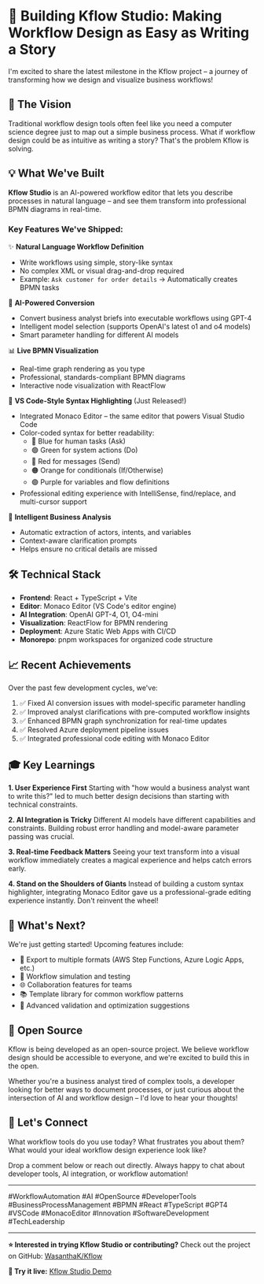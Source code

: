 # 🚀 Building Kflow Studio: Making Workflow Design as Easy as Writing a Story

I'm excited to share the latest milestone in the Kflow project – a journey of transforming how we design and visualize business workflows!

## 🎯 The Vision

Traditional workflow design tools often feel like you need a computer science degree just to map out a simple business process. What if workflow design could be as intuitive as writing a story? That's the problem Kflow is solving.

## 💡 What We've Built

**Kflow Studio** is an AI-powered workflow editor that lets you describe processes in natural language – and see them transform into professional BPMN diagrams in real-time.

### Key Features We've Shipped:

✨ **Natural Language Workflow Definition**
- Write workflows using simple, story-like syntax
- No complex XML or visual drag-and-drop required
- Example: `Ask customer for order details` → Automatically creates BPMN tasks

🤖 **AI-Powered Conversion**
- Convert business analyst briefs into executable workflows using GPT-4
- Intelligent model selection (supports OpenAI's latest o1 and o4 models)
- Smart parameter handling for different AI models

📊 **Live BPMN Visualization**
- Real-time graph rendering as you type
- Professional, standards-compliant BPMN diagrams
- Interactive node visualization with ReactFlow

🎨 **VS Code-Style Syntax Highlighting** (Just Released!)
- Integrated Monaco Editor – the same editor that powers Visual Studio Code
- Color-coded syntax for better readability:
  - 🔵 Blue for human tasks (Ask)
  - 🟢 Green for system actions (Do)
  - 🔴 Red for messages (Send)
  - 🟠 Orange for conditionals (If/Otherwise)
  - 🟣 Purple for variables and flow definitions
- Professional editing experience with IntelliSense, find/replace, and multi-cursor support

🧠 **Intelligent Business Analysis**
- Automatic extraction of actors, intents, and variables
- Context-aware clarification prompts
- Helps ensure no critical details are missed

## 🛠️ Technical Stack

- **Frontend**: React + TypeScript + Vite
- **Editor**: Monaco Editor (VS Code's editor engine)
- **AI Integration**: OpenAI GPT-4, O1, O4-mini
- **Visualization**: ReactFlow for BPMN rendering
- **Deployment**: Azure Static Web Apps with CI/CD
- **Monorepo**: pnpm workspaces for organized code structure

## 📈 Recent Achievements

Over the past few development cycles, we've:

1. ✅ Fixed AI conversion issues with model-specific parameter handling
2. ✅ Improved analyst clarifications with pre-computed workflow insights
3. ✅ Enhanced BPMN graph synchronization for real-time updates
4. ✅ Resolved Azure deployment pipeline issues
5. ✅ Integrated professional code editing with Monaco Editor

## 🎓 Key Learnings

**1. User Experience First**
Starting with "how would a business analyst want to write this?" led to much better design decisions than starting with technical constraints.

**2. AI Integration is Tricky**
Different AI models have different capabilities and constraints. Building robust error handling and model-aware parameter passing was crucial.

**3. Real-time Feedback Matters**
Seeing your text transform into a visual workflow immediately creates a magical experience and helps catch errors early.

**4. Stand on the Shoulders of Giants**
Instead of building a custom syntax highlighter, integrating Monaco Editor gave us a professional-grade editing experience instantly. Don't reinvent the wheel!

## 🔮 What's Next?

We're just getting started! Upcoming features include:

- 📝 Export to multiple formats (AWS Step Functions, Azure Logic Apps, etc.)
- 🔄 Workflow simulation and testing
- 🌐 Collaboration features for teams
- 📚 Template library for common workflow patterns
- 🎯 Advanced validation and optimization suggestions

## 🤝 Open Source

Kflow is being developed as an open-source project. We believe workflow design should be accessible to everyone, and we're excited to build this in the open.

Whether you're a business analyst tired of complex tools, a developer looking for better ways to document processes, or just curious about the intersection of AI and workflow design – I'd love to hear your thoughts!

## 💬 Let's Connect

What workflow tools do you use today? What frustrates you about them? What would your ideal workflow design experience look like?

Drop a comment below or reach out directly. Always happy to chat about developer tools, AI integration, or workflow automation!

---

#WorkflowAutomation #AI #OpenSource #DeveloperTools #BusinessProcessManagement #BPMN #React #TypeScript #GPT4 #VSCode #MonacoEditor #Innovation #SoftwareDevelopment #TechLeadership

---

**⭐ Interested in trying Kflow Studio or contributing?**
Check out the project on GitHub: [WasanthaK/Kflow](https://github.com/WasanthaK/Kflow)

**🔗 Try it live:**
[Kflow Studio Demo](https://victorious-mud-02f5cba00.5.azurestaticapps.net/)
